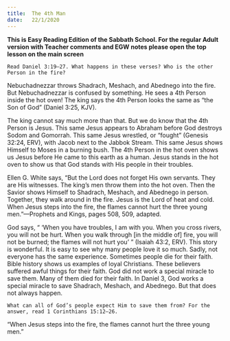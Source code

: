 ```yaml
---
title:  The 4th Man
date:   22/1/2020
---
```


**This is Easy Reading Edition of the Sabbath School. For the regular Adult version with Teacher comments and EGW notes please open the top lesson on the main screen** 

`Read Daniel 3:19–27. What happens in these verses? Who is the other Person in the fire?`

Nebuchadnezzar throws Shadrach, Meshach, and Abednego into the fire. But Nebuchadnezzar is confused by something. He sees a 4th Person inside the hot oven! The king says the 4th Person looks the same as “the Son of God” (Daniel 3:25, KJV).

The king cannot say much more than that. But we do know that the 4th Person is Jesus. This same Jesus appears to Abraham before God destroys Sodom and Gomorrah. This same Jesus wrestled, or “fought” (Genesis 32:24, ERV), with Jacob next to the Jabbok Stream. This same Jesus shows Himself to Moses in a burning bush. The 4th Person in the hot oven shows us Jesus before He came to this earth as a human. Jesus stands in the hot oven to show us that God stands with His people in their troubles.

Ellen G. White says, “But the Lord does not forget His own servants. They are His witnesses. The king’s men throw them into the hot oven. Then the Savior shows Himself to Shadrach, Meshach, and Abednego in person. Together, they walk around in the fire. Jesus is the Lord of heat and cold. When Jesus steps into the fire, the flames cannot hurt the three young men.”—Prophets and Kings, pages 508, 509, adapted.

God says, “ ‘When you have troubles, I am with you. When you cross rivers, you will not be hurt. When you walk through [in the middle of] fire, you will not be burned; the flames will not hurt you’ ” (Isaiah 43:2, ERV). This story is wonderful. It is easy to see why many people love it so much. Sadly, not everyone has the same experience. Sometimes people die for their faith. Bible history shows us examples of loyal Christians. These believers suffered awful things for their faith. God did not work a special miracle to save them. Many of them died for their faith. In Daniel 3, God works a special miracle to save Shadrach, Meshach, and Abednego. But that does not always happen.

`What can all of God’s people expect Him to save them from? For the answer, read 1 Corinthians 15:12–26.`

“When Jesus steps into the fire, the flames cannot hurt the three young men.”
